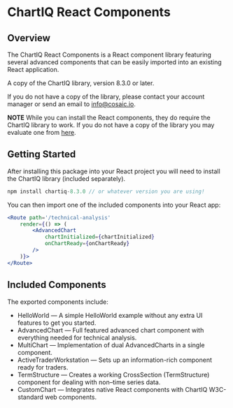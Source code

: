 # ChartIQ React Components

## Overview

The ChartIQ React Components is a React component library featuring several advanced components that can be easily imported into an existing React application.

A copy of the ChartIQ library, version 8.3.0 or later.

If you do not have a copy of the library, please contact your account manager or send an email to <info@cosaic.io>.

**NOTE** While you can install the React components, they do require the ChartIQ library to work. If you do not have a copy of the library you may evaluate one from [here](https://cosaic.io/chartiq-sdk-library-download/).

## Getting Started

After installing this package into your React project you will need to install the ChartIQ library (included separately).

```js
npm install chartiq-8.3.0 // or whatever version you are using!
```

You can then import one of the included components into your React app:

```jsx
<Route path='/technical-analysis'
	render={() => (
		<AdvancedChart
			chartInitialized={chartInitialized}
			onChartReady={onChartReady}
		/>
	)}>
</Route>
```

## Included Components

The exported components include:

- HelloWorld &mdash; A simple HelloWorld example without any extra UI features to get you started.
- AdvancedChart &mdash; Full featured advanced chart component with everything needed for technical analysis.
- MultiChart &mdash; Implementation of dual AdvancedCharts in a single component.
- ActiveTraderWorkstation &mdash; Sets up an information-rich component ready for traders.
- TermStructure &mdash; Creates a working CrossSection (TermStructure) component for dealing with non&ndash;time series data.
- CustomChart &mdash; Integrates native React components with ChartIQ W3C-standard web components.
